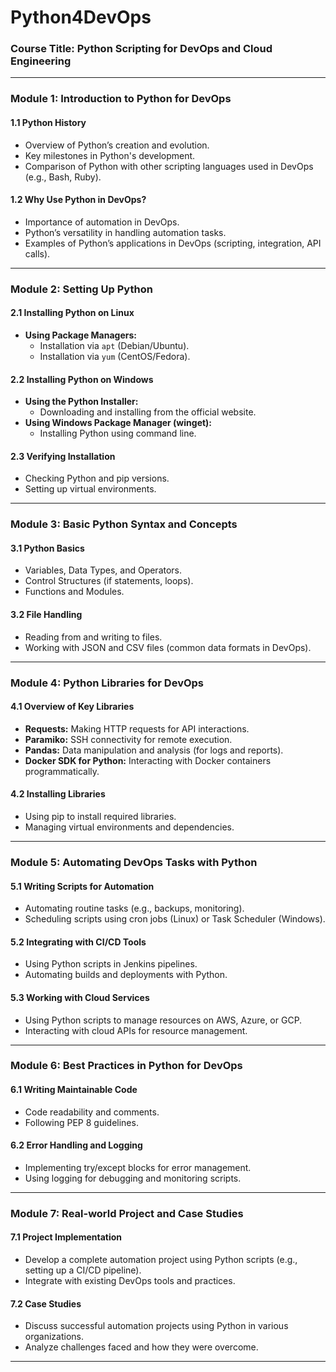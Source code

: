 # Python4DevOps

### Course Title: **Python Scripting for DevOps and Cloud Engineering**

---

### **Module 1: Introduction to Python for DevOps**

#### 1.1 Python History
- Overview of Python’s creation and evolution.
- Key milestones in Python's development.
- Comparison of Python with other scripting languages used in DevOps (e.g., Bash, Ruby).

#### 1.2 Why Use Python in DevOps?
- Importance of automation in DevOps.
- Python’s versatility in handling automation tasks.
- Examples of Python’s applications in DevOps (scripting, integration, API calls).

---

### **Module 2: Setting Up Python**

#### 2.1 Installing Python on Linux
- **Using Package Managers:**
  - Installation via `apt` (Debian/Ubuntu).
  - Installation via `yum` (CentOS/Fedora).
  
#### 2.2 Installing Python on Windows
- **Using the Python Installer:**
  - Downloading and installing from the official website.
- **Using Windows Package Manager (winget):**
  - Installing Python using command line.

#### 2.3 Verifying Installation
- Checking Python and pip versions.
- Setting up virtual environments.

---

### **Module 3: Basic Python Syntax and Concepts**

#### 3.1 Python Basics
- Variables, Data Types, and Operators.
- Control Structures (if statements, loops).
- Functions and Modules.

#### 3.2 File Handling
- Reading from and writing to files.
- Working with JSON and CSV files (common data formats in DevOps).

---

### **Module 4: Python Libraries for DevOps**

#### 4.1 Overview of Key Libraries
- **Requests:** Making HTTP requests for API interactions.
- **Paramiko:** SSH connectivity for remote execution.
- **Pandas:** Data manipulation and analysis (for logs and reports).
- **Docker SDK for Python:** Interacting with Docker containers programmatically.

#### 4.2 Installing Libraries
- Using pip to install required libraries.
- Managing virtual environments and dependencies.

---

### **Module 5: Automating DevOps Tasks with Python**

#### 5.1 Writing Scripts for Automation
- Automating routine tasks (e.g., backups, monitoring).
- Scheduling scripts using cron jobs (Linux) or Task Scheduler (Windows).

#### 5.2 Integrating with CI/CD Tools
- Using Python scripts in Jenkins pipelines.
- Automating builds and deployments with Python.
  
#### 5.3 Working with Cloud Services
- Using Python scripts to manage resources on AWS, Azure, or GCP.
- Interacting with cloud APIs for resource management.

---

### **Module 6: Best Practices in Python for DevOps**

#### 6.1 Writing Maintainable Code
- Code readability and comments.
- Following PEP 8 guidelines.

#### 6.2 Error Handling and Logging
- Implementing try/except blocks for error management.
- Using logging for debugging and monitoring scripts.

---

### **Module 7: Real-world Project and Case Studies**

#### 7.1 Project Implementation
- Develop a complete automation project using Python scripts (e.g., setting up a CI/CD pipeline).
- Integrate with existing DevOps tools and practices.

#### 7.2 Case Studies
- Discuss successful automation projects using Python in various organizations.
- Analyze challenges faced and how they were overcome.

---
